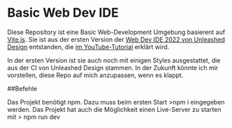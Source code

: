 # Basic Web Dev IDE

Diese Repository ist eine Basic Web-Development Umgebung basierent auf [Vite.js](https://vitejs.dev/).
Sie ist aus der ersten Version der [Web Dev IDE 2022 von Unleashed Design](https://github.com/Johannes-Schiel/ud-basic-webdev-setup) entstanden, die [im YouTube-Tutorial](https://youtu.be/3x4FwEtP93o) erklärt wird.

In der ersten Version ist sie auch noch mit einigen Styles ausgestattet, die aus der CI von Unleashed Design stammen. In der Zukunft könnte ich mir vorstellen, diese Repo auf mich anzupassen, wenn es klappt.

##Befehle

Das Projekt benötigt npm. Dazu muss beim ersten Start >npm i eingegeben werden.
Das Projekt hat auch die Möglichkeit einen Live-Server zu starten mit > npm run dev
